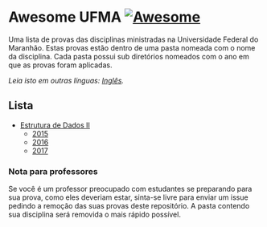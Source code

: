 # Awesome UFMA [![Awesome](https://awesome.re/badge.svg)](https://awesome.re)
Uma lista de provas das disciplinas ministradas na Universidade Federal do Maranhão.
Estas provas estão dentro de uma pasta nomeada com o nome da disciplina. Cada pasta possui sub diretórios nomeados com o ano em que as provas foram aplicadas.

*Leia isto em outras línguas: [Inglês](README.md).*

## Lista
- [Estrutura de Dados II](https://github.com/Marcos-Costa/awesome-ufma/tree/master/Data%20Structure%20II) 
  - [2015](https://github.com/Marcos-Costa/awesome-ufma/tree/master/Data%20Structure%20II/2015/test%201)
  - [2016](https://github.com/Marcos-Costa/awesome-ufma/tree/master/Data%20Structure%20II/2016/test%201)
  - [2017](https://github.com/Marcos-Costa/awesome-ufma/tree/master/Data%20Structure%20II/2017/test%201)


### Nota para professores
Se você é um professor preocupado com estudantes se preparando para sua prova, como eles deveriam estar, sinta-se livre para enviar um issue pedindo a remoção das suas provas deste repositório. A pasta contendo sua disciplina será removida o mais rápido possível.



